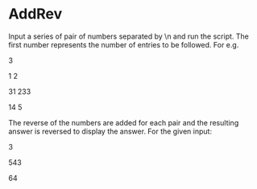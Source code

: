 AddRev
==================

Input a series of pair of numbers separated by \n and run the script.
The first number represents the number of entries to be followed.
For e.g.

3

1 2

31 233

14 5

The reverse of the numbers are added for each pair and the resulting answer is reversed to display the answer. For the given input:

3

543

64
